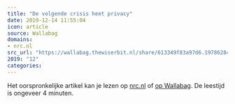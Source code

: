 ```yaml
---
title: "De volgende crisis heet privacy"
date: 2019-12-14 11:55:04
icon: article
source: Wallabag
domains:
- nrc.nl
src_url: "https://wallabag.thewiserbit.nl/share/613349f83a97d6.19786284"
2019: "12"
categories:
---
```

Het oorspronkelijke artikel kan je lezen op [nrc.nl](https://www.nrc.nl/nieuws/2019/12/06/de-volgende-crisis-heet-privacy-a3983267) of [op Wallabag](https://wallabag.thewiserbit.nl/share/613349f83a97d6.19786284). De leestijd is ongeveer 4 minuten.